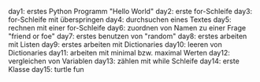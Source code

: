 day1: erstes Python Programm "Hello World"
day2: erste for-Schleife
day3: for-Schleife mit überspringen
day4: durchsuchen eines Textes
day5: rechnen mit einer for-Schleife
day6: zuordnen von Namen zu einer Frage "friend or foe"
day7: erstes benutzen von "random"
day8: erstes arbeiten mit Listen
day9: erstes arbeiten mit Dictionaries
day10: leeren von Dictionaries
day11: arbeiten mit minimal bzw. maximal Werten
day12: vergleichen von Variablen
day13: zählen mit while Schleife 
day14: erste Klasse
day15: turtle fun
